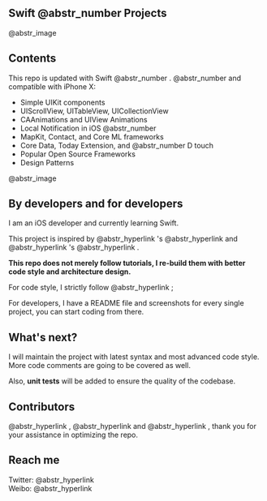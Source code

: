 ## Swift @abstr_number Projects

@abstr_image 

## Contents

This repo is updated with Swift @abstr_number . @abstr_number and compatible with iPhone X:

  * Simple UIKit components
  * UIScrollView, UITableView, UICollectionView
  * CAAnimations and UIView Animations
  * Local Notification in iOS @abstr_number 
  * MapKit, Contact, and Core ML frameworks
  * Core Data, Today Extension, and @abstr_number D touch
  * Popular Open Source Frameworks
  * Design Patterns



@abstr_image 

## By developers and for developers

I am an iOS developer and currently learning Swift.

This project is inspired by @abstr_hyperlink 's @abstr_hyperlink and @abstr_hyperlink 's @abstr_hyperlink .

**This repo does not merely follow tutorials, I re-build them with better code style and architecture design.**

For code style, I strictly follow @abstr_hyperlink ;

For developers, I have a README file and screenshots for every single project, you can start coding from there.

## What's next?

I will maintain the project with latest syntax and most advanced code style. More code comments are going to be covered as well.

Also, **unit tests** will be added to ensure the quality of the codebase.

## Contributors

@abstr_hyperlink , @abstr_hyperlink and @abstr_hyperlink , thank you for your assistance in optimizing the repo.

## Reach me

Twitter: @abstr_hyperlink   
Weibo: @abstr_hyperlink 
